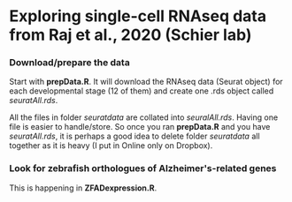 # Exploring single-cell RNAseq data from Raj et al., 2020 (Schier lab)

### Download/prepare the data

Start with **prepData.R**. It will download the RNAseq data (Seurat object) for each developmental stage (12 of them) and create one .rds object called _seuratAll.rds_.  

All the files in folder _seuratdata_ are collated into _seuralAll.rds_. Having one file is easier to handle/store. So once you ran **prepData.R** and you have _seuratAll.rds_, it is perhaps a good idea to delete folder _seuratdata_ all together as it is heavy (I put in Online only on Dropbox).  

### Look for zebrafish orthologues of Alzheimer's-related genes

This is happening in **ZFADexpression.R**.
